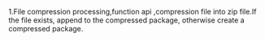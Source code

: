 1.File compression processing,function api ,compression file into zip file.If the file exists, append to the compressed package, otherwise create a compressed package.
